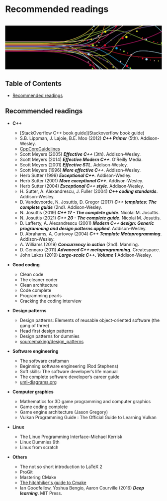 # Recommended readings

<br>![flow image](https://raw.githubusercontent.com/AnselmoGPP/Learn_Computer_Science/master/resources/flow.jpg)

## Table of Contents
+ [Recommended readings](#recommended-readings)

## Recommended readings

- **C++**
  - [StackOverflow C++ book guide](Stackoverflow book guide)
  - S.B. Lippman, J. Lajoie, B.E. Moo (2012) _**C++ Primer**_ (5th). Addison-Wesley.
  - [CppCoreGuidelines](https://github.com/isocpp/CppCoreGuidelines?tab=readme-ov-file)
  - Scott Meyers (2005) _**Effective C++**_ (3th). Addison-Wesley.
  - Scott Meyers (2014) _**Effective Modern C++**_. O'Reilly Media.
  - Scott Meyers (2001) _**Effective STL**_. Addison-Wesley.
  - Scott Meyers (1996) _**More effective C++**_. Addison-Wesley.
  - Herb Sutter (1999) _**Exceptional C++**_. Addison-Wesley.
  - Herb Sutter (2001) _**More exceptional C++**_. Addison-Wesley.
  - Herb Sutter (2004) _**Exceptional C++ style**_. Addison-Wesley.
  - H. Sutter, A. Alexandrescu, J. Fuller (2004) _**C++ coding standards**_. Addison-Wesley.
  - D. Vandevoorde, N. Josuttis, D. Gregor (2017) _**C++ templates: The complete guide**_ (2nd). Addison-Wesley.
  - N. Josuttis (2019) _**C++ 17 - The complete guide**_. Nicolai M. Josuttis.
  - N. Josuttis (2021) _**C++ 20 - The complete guide**_. Nicolai M. Josuttis.
  - D. Lafferty, A. Alexandrescu (2001) _**Modern C++ design: Generic programming and design patterns applied**_. Addison-Wesley.
  - D. Abrahams, A. Gurtovoy (2004) _**C++ Template Metaprogramming**_. Addison-Wesley.
  - A. Williams (2019) _**Concurrency in action**_ (2nd). Manning.
  - D. Gennaro (2011) _**Advanced C++ metaprogramming**_. Createspace.
  - John Lakos (2019) _**Large-scale C++. Volume 1**_ Addison-Wesley.

- **Good coding**
  - Clean code
  - The cleaner coder
  - Clean architecture
  - Code complete
  - Programming pearls
  - Cracking the coding interview

- **Design patterns**
  - Design patterns: Elements of reusable object-oriented software (the gang of three)
  - Head first design patterns
  - Design patterns for dummies
  - [sourcemaking/design_patterns](https://sourcemaking.com/design_patterns)

- **Software engineering**
  - The software craftsman
  - Beginning software engineering (Rod Stephens)
  - Soft skills: The software developer’s life manual
  - The complete software developer’s career guide
  - [uml-diagrams.org](https://www.uml-diagrams.org/)

- **Computer graphics**
  - Mathematics for 3D game programming and computer graphics
  - Game coding complete
  - Game engine architecture (Jason Gregory)
  - Vulkan Programming Guide : The Official Guide to Learning Vulkan

- **Linux**
  - The Linux Programming Interface-Michael Kerrisk
  - Linux Dummies 9th
  - Linux from scratch

- **Others**
  - The not so short introduction to LaTeX 2
  - ProGit
  - Mastering CMake
  - [The hitchhiker's guide to Cmake](https://cgold.readthedocs.io/en/latest/index.html)
  - Ian Goodfellow, Yoshua Bengio, Aaron Courville (2016) _**Deep learning**_. MIT Press.
